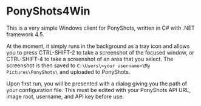 PonyShots4Win
=============

This is a very simple Windows client for PonyShots, written in C# with .NET framework 4.5.

At the moment, it simply runs in the background as a tray icon and allows you to press CTRL-SHIFT-2 to take a screenshot of the focused window, or CTRL-SHIFT-4 to take a screenshot of an area that you select. The screenshot is then saved to `C:\Users\<your username>\My Pictures\PonyShots\` and uploaded to PonyShots.

Upon first run, you will be presented with a dialog giving you the path of your configuration file. This must be edited with your PonyShots API URL, image root, username, and API key before use.

